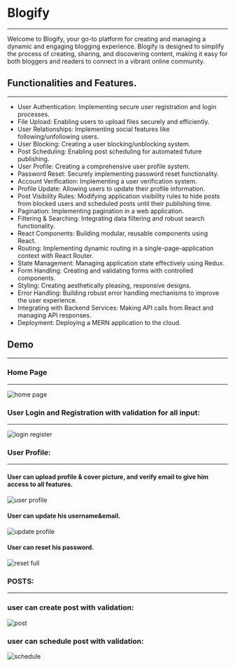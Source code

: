 # Blogify
-----
Welcome to Blogify, your go-to platform for creating and managing a dynamic and engaging blogging experience. Blogify is designed to simplify the process of creating, sharing, and discovering content, making it easy for both bloggers and readers to connect in a vibrant online community.

## Functionalities and Features.
-----
- User Authentication: Implementing secure user registration and login processes.
- File Upload: Enabling users to upload files securely and efficiently.
- User Relationships: Implementing social features like following/unfollowing users.
- User Blocking: Creating a user blocking/unblocking system.
- Post Scheduling: Enabling post scheduling for automated future publishing.
- User Profile: Creating a comprehensive user profile system.
- Password Reset: Securely implementing password reset functionality.
- Account Verification: Implementing a user verification system.
- Profile Update: Allowing users to update their profile information.
- Post Visibility Rules: Modifying application visibility rules to hide posts from blocked users and scheduled posts until their publishing time.
- Pagination: Implementing pagination in a web application.
- Filtering & Searching: Integrating data filtering and robust search functionality.
- React Components: Building modular, reusable components using React.
- Routing: Implementing dynamic routing in a single-page-application context with React Router.
- State Management: Managing application state effectively using Redux.
- Form Handling: Creating and validating forms with controlled components.
- Styling: Creating aesthetically pleasing, responsive designs.
- Error Handling: Building robust error handling mechanisms to improve the user experience.
- Integrating with Backend Services: Making API calls from React and managing API responses.
- Deployment: Deploying a MERN application to the cloud.
## Demo
-----
### Home Page
-----
![home page](https://github.com/A-AbdAlrazeq/MERN/assets/107461563/5ea80124-1573-4216-b36c-e665255b7453)

### User Login and Registration with validation for all input:
-----
![login register](https://github.com/A-AbdAlrazeq/MERN/assets/107461563/044445e6-c8f0-4835-9570-ff7c6165d441)

### User Profile:
-----
#### User can upload profile & cover picture, and verify email to give him access to all features.
![user profile](https://github.com/A-AbdAlrazeq/MERN/assets/107461563/1c237427-924c-4be8-a51b-ddb7d7edbf53)
#### User can update his username&email.
![update profile](https://github.com/A-AbdAlrazeq/MERN/assets/107461563/062ae040-c2ea-480f-9a57-470e95e8fd08)
#### User can reset his password.
![reset full](https://github.com/A-AbdAlrazeq/MERN/assets/107461563/63ff556e-a03f-4c91-9b38-cd11467d2a28)

### POSTS:
----
### user can create post with validation:
![post](https://github.com/A-AbdAlrazeq/MERN/assets/107461563/760e4c35-889b-493b-981e-87a74d532a1c)
### user can schedule post with validation:
![schedule](https://github.com/A-AbdAlrazeq/MERN/assets/107461563/43fb7035-9cbe-48c0-9447-b3e830eae89a)






